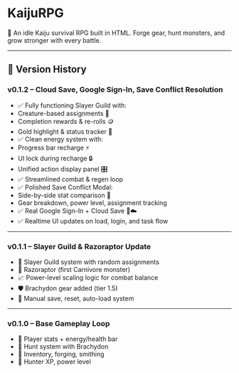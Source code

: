 # KaijuRPG

🦖 An idle Kaiju survival RPG built in HTML. Forge gear, hunt monsters, and grow stronger with every battle.

---

## 🔄 Version History

### v0.1.2 – Cloud Save, Google Sign-In, Save Conflict Resolution

- ✅ Fully functioning Slayer Guild with:
- Creature-based assignments 🎯
- Completion rewards & re-rolls 🪙
- Gold highlight & status tracker 💫
- ✅ Clean energy system with:
- Progress bar recharge ⚡
- UI lock during recharge 🔒
- Unified action display panel 🎛️
- ✅ Streamlined combat & regen loop
- ✅ Polished Save Conflict Modal:
- Side-by-side stat comparison 🧾
- Gear breakdown, power level, assignment tracking
- ✅ Real Google Sign-In + Cloud Save 🔐☁️
- ✅ Realtime UI updates on load, login, and task flow

---

### v0.1.1 – Slayer Guild & Razoraptor Update
- 🎯 Slayer Guild system with random assignments
- 🦖 Razoraptor (first Carnivore monster)
- 📈 Power-level scaling logic for combat balance
- 🛡️ Brachydon gear added (tier 1.5)
- 💾 Manual save, reset, auto-load system

---

### v0.1.0 – Base Gameplay Loop
- 🧪 Player stats + energy/health bar
- 🦖 Hunt system with Brachydon
- 🎒 Inventory, forging, smithing
- 🧠 Hunter XP, power level
